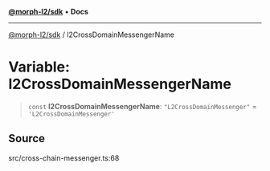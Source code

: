 [**@morph-l2/sdk**](../globals.md) • **Docs**

***

[@morph-l2/sdk](../globals.md) / l2CrossDomainMessengerName

# Variable: l2CrossDomainMessengerName

> `const` **l2CrossDomainMessengerName**: `"L2CrossDomainMessenger"` = `'L2CrossDomainMessenger'`

## Source

src/cross-chain-messenger.ts:68

